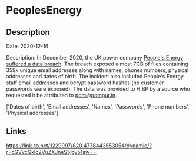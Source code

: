 # PeoplesEnergy

## Description

Date: 2020-12-16

Description:
In December 2020, the UK power company <a href="https://www.bbc.com/news/technology-55350995" target="_blank" rel="noopener">People's Energy suffered a data breach</a>. The breach exposed almost 7GB of files containing 359k unique email addresses along with names, phones numbers, physical addresses and dates of birth. The incident also included People's Energy staff email addresses and bcrypt password hashes (no customer passwords were exposed). The data was provided to HIBP by a source who requested it be attributed to pom@pompur.in.


['Dates of birth', 'Email addresses', 'Names', 'Passwords', 'Phone numbers', 'Physical addresses']

## Links

https://link-to.net/1229997/820.4778443553054/dynamic/?r=cGVvcGxlc2VuZXJneS5jby51aw==